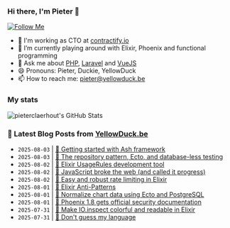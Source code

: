 ### Hi there, I'm Pieter 👋  
[![Follow Me](https://img.shields.io/github/followers/pieterclaerhout?label=Follow&style=social)](https://github.com/pieterclaerhout)

- 🏢 I'm working as CTO at [contractify.io](https://contractify.io)
- 🌱 I’m currently playing around with Elixir, Phoenix and functional programming
- 💬 Ask me about [PHP](https://php.net), [Laravel](http://laravel.com) and [VueJS](https://vuejs.org)
- 😄 Pronouns: Pieter, Duckie, YellowDuck
- 📫 How to reach me: pieter@yellowduck.be

### My stats

![pieterclaerhout's GitHub Stats](https://github-readme-stats.vercel.app/api?username=pieterclaerhout&show_icons=true&count_private=true&line_height=40)

### 📩 Latest Blog Posts from [YellowDuck.be](https://www.yellowduck.be/)
<!-- BLOG-POST-LIST:START -->
- `2025-08-03` | [🔗 Getting started with Ash framework](https://www.yellowduck.be/posts/getting-started-with-ash-framework)  
- `2025-08-03` | [🔗 The repository pattern, Ecto, and database-less testing](https://www.yellowduck.be/posts/the-repository-pattern-ecto-and-database-less-testing)  
- `2025-08-02` | [🐥 Elixir UsageRules development tool](https://www.yellowduck.be/posts/elixir-usagerules-development-tool)  
- `2025-08-02` | [🔗 JavaScript broke the web &lpar;and called it progress&rpar;](https://www.yellowduck.be/posts/javascript-broke-the-web-and-called-it-progress)  
- `2025-08-02` | [🔗 Easy and robust rate limiting in Elixir](https://www.yellowduck.be/posts/easy-and-robust-rate-limiting-in-elixir)  
- `2025-08-01` | [🐥 Elixir Anti-Patterns](https://www.yellowduck.be/posts/elixir-anti-patterns)  
- `2025-08-01` | [🔗 Normalize chart data using Ecto and PostgreSQL](https://www.yellowduck.be/posts/normalize-chart-data-using-ecto-and-postgresql)  
- `2025-08-01` | [🔗 Phoenix 1.8 gets official security documentation](https://www.yellowduck.be/posts/phoenix-1-8-gets-official-security-documentation)  
- `2025-07-31` | [🐥 Make IO.inspect colorful and readable in Elixir](https://www.yellowduck.be/posts/make-io-inspect-colorful-and-readable-in-elixir)  
- `2025-07-31` | [🔗 Don&#39;t guess my language](https://www.yellowduck.be/posts/dont-guess-my-language)  

<!-- BLOG-POST-LIST:END -->
